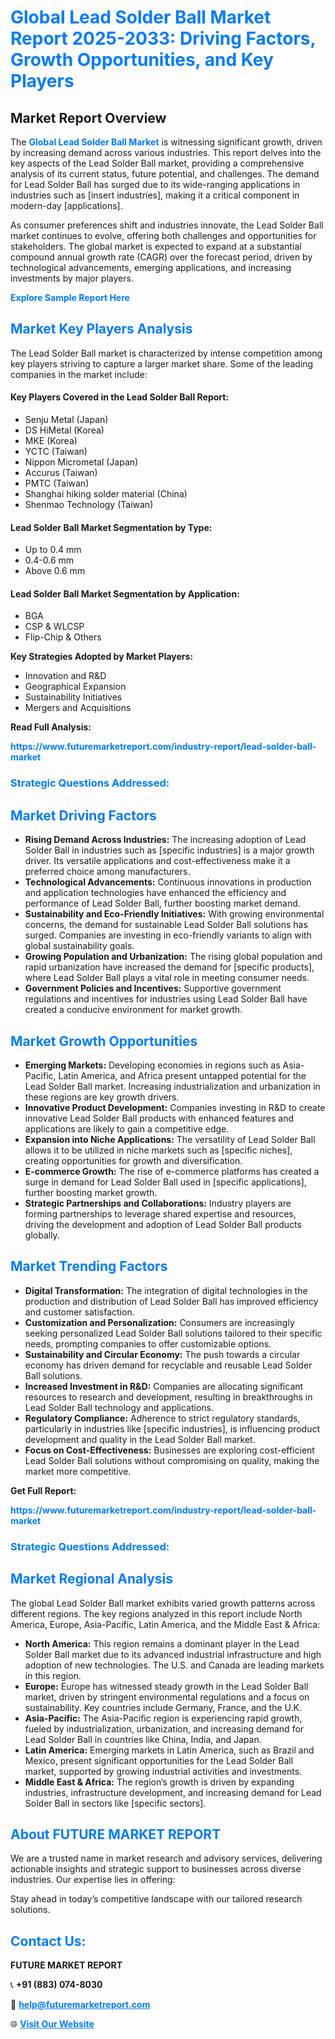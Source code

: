 <h1 style="color: #007BFF;">Global Lead Solder Ball Market Report 2025-2033: Driving Factors, Growth Opportunities, and Key Players</h1>

<section id="overview">
<h2>Market Report Overview</h2>
<p>The <a href="https://www.futuremarketreport.com/industry-report/lead-solder-ball-market" style="color: #007BFF; text-decoration: none;"><strong>Global Lead Solder Ball Market</strong></a> is witnessing significant growth, driven by increasing demand across various industries. This report delves into the key aspects of the Lead Solder Ball market, providing a comprehensive analysis of its current status, future potential, and challenges. The demand for Lead Solder Ball has surged due to its wide-ranging applications in industries such as [insert industries], making it a critical component in modern-day [applications].</p>
<p>As consumer preferences shift and industries innovate, the Lead Solder Ball market continues to evolve, offering both challenges and opportunities for stakeholders. The global market is expected to expand at a substantial compound annual growth rate (CAGR) over the forecast period, driven by technological advancements, emerging applications, and increasing investments by major players.</p>
</section>

<section id="overview">
<p><a href="https://www.futuremarketreport.com/request-sample/reportId=37802" style="color: #007BFF; text-decoration: none;"><strong>Explore Sample Report Here</strong></a></p>
</section>

<section id="key-players">
<h2 style="color: #007BFF;">Market Key Players Analysis</h2>
<p>The Lead Solder Ball market is characterized by intense competition among key players striving to capture a larger market share. Some of the leading companies in the market include:</p>
<h4>Key Players Covered in the Lead Solder Ball Report:</h4>
<ul><li>Senju Metal (Japan)</li><li>DS HiMetal (Korea)</li><li>MKE (Korea)</li><li>YCTC (Taiwan)</li><li>Nippon Micrometal (Japan)</li><li>Accurus (Taiwan)</li><li>PMTC (Taiwan)</li><li>Shanghai hiking solder material (China)</li><li>Shenmao Technology (Taiwan)</li></ul>
<h4>Lead Solder Ball Market Segmentation by Type:</h4>
<ul><li>Up to 0.4 mm</li><li>0.4-0.6 mm</li><li>Above 0.6 mm</li></ul>

<h4>Lead Solder Ball Market Segmentation by Application:</h4>
<ul><li>BGA</li><li>CSP &amp; WLCSP</li><li>Flip-Chip &amp; Others</li></ul>
<p><strong>Key Strategies Adopted by Market Players:</strong></p>
<ul>
<li>Innovation and R&D</li>
<li>Geographical Expansion</li>
<li>Sustainability Initiatives</li>
<li>Mergers and Acquisitions</li>
</ul>
</section>

<section>
<p><strong>Read Full Analysis: </strong></p><a href="https://www.futuremarketreport.com/industry-report/lead-solder-ball-market" style="color: #007BFF; text-decoration: none;"><strong>https://www.futuremarketreport.com/industry-report/lead-solder-ball-market</strong></a>
<h3 style="color: #007BFF;">Strategic Questions Addressed:</h3>
</section>

<section id="driving-factors">
<h2 style="color: #007BFF;">Market Driving Factors</h2>
<ul>
<li><strong>Rising Demand Across Industries:</strong> The increasing adoption of Lead Solder Ball in industries such as [specific industries] is a major growth driver. Its versatile applications and cost-effectiveness make it a preferred choice among manufacturers.</li>
<li><strong>Technological Advancements:</strong> Continuous innovations in production and application technologies have enhanced the efficiency and performance of Lead Solder Ball, further boosting market demand.</li>
<li><strong>Sustainability and Eco-Friendly Initiatives:</strong> With growing environmental concerns, the demand for sustainable Lead Solder Ball solutions has surged. Companies are investing in eco-friendly variants to align with global sustainability goals.</li>
<li><strong>Growing Population and Urbanization:</strong> The rising global population and rapid urbanization have increased the demand for [specific products], where Lead Solder Ball plays a vital role in meeting consumer needs.</li>
<li><strong>Government Policies and Incentives:</strong> Supportive government regulations and incentives for industries using Lead Solder Ball have created a conducive environment for market growth.</li>
</ul>
</section>

<section id="growth-opportunities">
<h2 style="color: #007BFF;">Market Growth Opportunities</h2>
<ul>
<li><strong>Emerging Markets:</strong> Developing economies in regions such as Asia-Pacific, Latin America, and Africa present untapped potential for the Lead Solder Ball market. Increasing industrialization and urbanization in these regions are key growth drivers.</li>
<li><strong>Innovative Product Development:</strong> Companies investing in R&D to create innovative Lead Solder Ball products with enhanced features and applications are likely to gain a competitive edge.</li>
<li><strong>Expansion into Niche Applications:</strong> The versatility of Lead Solder Ball allows it to be utilized in niche markets such as [specific niches], creating opportunities for growth and diversification.</li>
<li><strong>E-commerce Growth:</strong> The rise of e-commerce platforms has created a surge in demand for Lead Solder Ball used in [specific applications], further boosting market growth.</li>
<li><strong>Strategic Partnerships and Collaborations:</strong> Industry players are forming partnerships to leverage shared expertise and resources, driving the development and adoption of Lead Solder Ball products globally.</li>
</ul>
</section>

<section id="trending-factors">
<h2 style="color: #007BFF;">Market Trending Factors</h2>
<ul>
<li><strong>Digital Transformation:</strong> The integration of digital technologies in the production and distribution of Lead Solder Ball has improved efficiency and customer satisfaction.</li>
<li><strong>Customization and Personalization:</strong> Consumers are increasingly seeking personalized Lead Solder Ball solutions tailored to their specific needs, prompting companies to offer customizable options.</li>
<li><strong>Sustainability and Circular Economy:</strong> The push towards a circular economy has driven demand for recyclable and reusable Lead Solder Ball solutions.</li>
<li><strong>Increased Investment in R&D:</strong> Companies are allocating significant resources to research and development, resulting in breakthroughs in Lead Solder Ball technology and applications.</li>
<li><strong>Regulatory Compliance:</strong> Adherence to strict regulatory standards, particularly in industries like [specific industries], is influencing product development and quality in the Lead Solder Ball market.</li>
<li><strong>Focus on Cost-Effectiveness:</strong> Businesses are exploring cost-efficient Lead Solder Ball solutions without compromising on quality, making the market more competitive.</li>
</ul>
</section>

<section>
<p><strong>Get Full Report: </strong></p><a href="https://www.futuremarketreport.com/industry-report/lead-solder-ball-market" style="color: #007BFF; text-decoration: none;"><strong>https://www.futuremarketreport.com/industry-report/lead-solder-ball-market</strong></a>
<h3 style="color: #007BFF;">Strategic Questions Addressed:</h3>
</section>


<section id="regional-analysis">
<h2 style="color: #007BFF;">Market Regional Analysis</h2>
<p>The global Lead Solder Ball market exhibits varied growth patterns across different regions. The key regions analyzed in this report include North America, Europe, Asia-Pacific, Latin America, and the Middle East & Africa:</p>
<ul>
<li><strong>North America:</strong> This region remains a dominant player in the Lead Solder Ball market due to its advanced industrial infrastructure and high adoption of new technologies. The U.S. and Canada are leading markets in this region.</li>
<li><strong>Europe:</strong> Europe has witnessed steady growth in the Lead Solder Ball market, driven by stringent environmental regulations and a focus on sustainability. Key countries include Germany, France, and the U.K.</li>
<li><strong>Asia-Pacific:</strong> The Asia-Pacific region is experiencing rapid growth, fueled by industrialization, urbanization, and increasing demand for Lead Solder Ball in countries like China, India, and Japan.</li>
<li><strong>Latin America:</strong> Emerging markets in Latin America, such as Brazil and Mexico, present significant opportunities for the Lead Solder Ball market, supported by growing industrial activities and investments.</li>
<li><strong>Middle East & Africa:</strong> The region’s growth is driven by expanding industries, infrastructure development, and increasing demand for Lead Solder Ball in sectors like [specific sectors].</li>
</ul>
</section>

<footer>
<h2 style="color: #007BFF;">About FUTURE MARKET REPORT</h2>
<p>We are a trusted name in market research and advisory services, delivering actionable insights and strategic support to businesses across diverse industries. Our expertise lies in offering:</p>

<p>Stay ahead in today’s competitive landscape with our tailored research solutions.</p>

<h2 style="color: #007BFF;">Contact Us:</h2>
<p><strong>FUTURE MARKET REPORT</strong></p>
<p>📞 <strong>+91 (883) 074-8030</strong></p>
<p>📧 <strong><a href="mailto:help@futuremarketreport.com" style="color: #007BFF;">help@futuremarketreport.com</a></strong></p>
<p>🌐 <strong><a href="https://www.futuremarketreport.com/" style="color: #007BFF;">Visit Our Website</a></strong></p>
</footer>